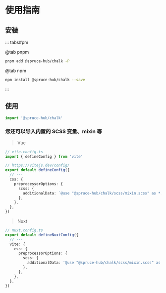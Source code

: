 # 使用指南

## 安装

::: tabs#pm

@tab pnpm

```bash
pnpm add @spruce-hub/chalk -P
```

@tab npm

```bash
npm install @spruce-hub/chalk --save
```

:::

## 使用

```ts
import '@spruce-hub/chalk'
```

### 您还可以导入内置的 SCSS 变量、mixin 等

> Vue

```ts
// vite.config.ts
import { defineConfig } from 'vite'

// https://vitejs.dev/config/
export default defineConfig({
  // ···
  css: {
    preprocessorOptions: {
      scss: {
        additionalData: `@use "@spruce-hub/chalk/scss/mixin.scss" as *;`,
      },
    },
  },
})
```

> Nuxt

```ts
// nuxt.config.ts
export default defineNuxtConfig({
  // ···
  vite: {
    css: {
      preprocessorOptions: {
        scss: {
          additionalData: '@use "@spruce-hub/chalk/scss/mixin.scss" as *;',
        },
      },
    },
  },
})
```
